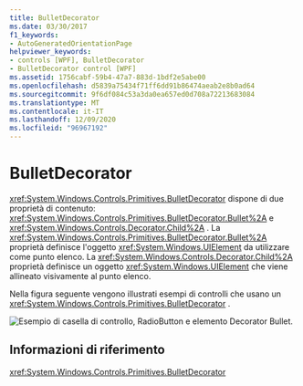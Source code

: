 ```yaml
---
title: BulletDecorator
ms.date: 03/30/2017
f1_keywords:
- AutoGeneratedOrientationPage
helpviewer_keywords:
- controls [WPF], BulletDecorator
- BulletDecorator control [WPF]
ms.assetid: 1756cabf-59b4-47a7-883d-1bdf2e5abe00
ms.openlocfilehash: d5839a75434f71ff6dd91b86474aeab2e8b0ad64
ms.sourcegitcommit: 9f6df084c53a3da0ea657ed0d708a72213683084
ms.translationtype: MT
ms.contentlocale: it-IT
ms.lasthandoff: 12/09/2020
ms.locfileid: "96967192"
---
```

# <a name="bulletdecorator"></a>BulletDecorator
<xref:System.Windows.Controls.Primitives.BulletDecorator> dispone di due proprietà di contenuto: <xref:System.Windows.Controls.Primitives.BulletDecorator.Bullet%2A> e <xref:System.Windows.Controls.Decorator.Child%2A> . La <xref:System.Windows.Controls.Primitives.BulletDecorator.Bullet%2A> proprietà definisce l'oggetto <xref:System.Windows.UIElement> da utilizzare come punto elenco. La <xref:System.Windows.Controls.Decorator.Child%2A> proprietà definisce un oggetto <xref:System.Windows.UIElement> che viene allineato visivamente al punto elenco.  
  
 Nella figura seguente vengono illustrati esempi di controlli che usano un <xref:System.Windows.Controls.Primitives.BulletDecorator> .  
  
 ![Esempio di casella di controllo, RadioButton e elemento Decorator Bullet.](./media/bulletdecorator/three-bullet-decorators.png)  
  
## <a name="reference"></a>Informazioni di riferimento  
 <xref:System.Windows.Controls.Primitives.BulletDecorator>
